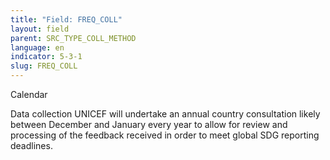 ```yaml
---
title: "Field: FREQ_COLL"
layout: field
parent: SRC_TYPE_COLL_METHOD
language: en
indicator: 5-3-1
slug: FREQ_COLL
---
```

Calendar

Data collection
UNICEF will undertake an annual country consultation likely between December and January every year to allow for review and processing of the feedback received in order to meet global SDG reporting deadlines.